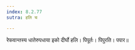 ```yaml
---
index: 8.2.77
sutra: हलि च

---
```

रेफवान्तस्य धातेरुपधाया इको दीर्घो हलि। पिपूर्तः। पिपुरति। पपार॥